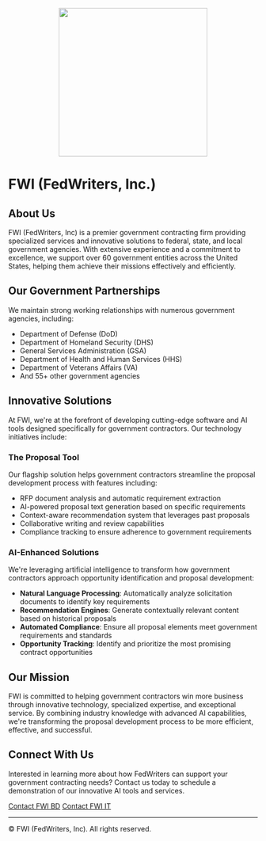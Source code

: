 <p align="center">
  <img src=".github/profile/assets/fwipng.png" width="300">
</p>

# FWI (FedWriters, Inc.)

## About Us

FWI (FedWriters, Inc) is a premier government contracting firm providing specialized services and innovative solutions to federal, state, and local government agencies. With extensive experience and a commitment to excellence, we support over 60 government entities across the United States, helping them achieve their missions effectively and efficiently.

## Our Government Partnerships

We maintain strong working relationships with numerous government agencies, including:

- Department of Defense (DoD)
- Department of Homeland Security (DHS)
- General Services Administration (GSA)
- Department of Health and Human Services (HHS)
- Department of Veterans Affairs (VA)
- And 55+ other government agencies

## Innovative Solutions

At FWI, we're at the forefront of developing cutting-edge software and AI tools designed specifically for government contractors. Our technology initiatives include:

### The Proposal Tool

Our flagship solution helps government contractors streamline the proposal development process with features including:

- RFP document analysis and automatic requirement extraction
- AI-powered proposal text generation based on specific requirements
- Context-aware recommendation system that leverages past proposals
- Collaborative writing and review capabilities
- Compliance tracking to ensure adherence to government requirements

### AI-Enhanced Solutions

We're leveraging artificial intelligence to transform how government contractors approach opportunity identification and proposal development:

- **Natural Language Processing**: Automatically analyze solicitation documents to identify key requirements
- **Recommendation Engines**: Generate contextually relevant content based on historical proposals
- **Automated Compliance**: Ensure all proposal elements meet government requirements and standards
- **Opportunity Tracking**: Identify and prioritize the most promising contract opportunities

## Our Mission

FWI is committed to helping government contractors win more business through innovative technology, specialized expertise, and exceptional service. By combining industry knowledge with advanced AI capabilities, we're transforming the proposal development process to be more efficient, effective, and successful.

## Connect With Us

Interested in learning more about how FedWriters can support your government contracting needs? Contact us today to schedule a demonstration of our innovative AI tools and services.

[Contact FWI BD](bd@fedwriters.com)
[Contact FWI IT](it@fedwriters.com)

---

© FWI (FedWriters, Inc). All rights reserved.
